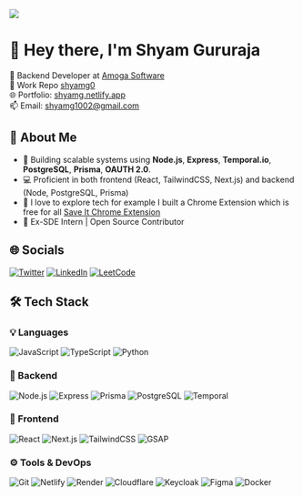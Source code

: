 [![](https://visitcount.itsvg.in/api?id=shyamg090&icon=5&color=0)](https://visitcount.itsvg.in)

# 👋 Hey there, I'm Shyam Gururaja

🔧 Backend Developer at [Amoga Software](https://amoga.io)  
🚀 Work Repo [shyamg0](https://github.com/shyamg0)  
🌐 Portfolio: [shyamg.netlify.app](https://shyamg.netlify.app)  
📫 Email: shyamg1002@gmail.com

## 🚀 About Me
- 🧠 Building scalable systems using **Node.js**, **Express**, **Temporal.io**, **PostgreSQL**, **Prisma**, **OAUTH 2.0**.
- 💻 Proficient in both frontend (React, TailwindCSS, Next.js) and backend (Node, PostgreSQL, Prisma)
- 🤩 I love to explore tech for example I built a Chrome Extension which is free for all [Save It Chrome Extension](https://chromewebstore.google.com/detail/saveit-application-tracke/lojeelbdanfomdaiflhhjdnjjiinpbgf)
- 💼 Ex-SDE Intern | Open Source Contributor

## 🌐 Socials
[![Twitter](https://skillicons.dev/icons?i=twitter)](https://twitter.com/zorodev0)
[![LinkedIn](https://skillicons.dev/icons?i=linkedin)](https://linkedin.com/in/shyam-g-6712a522b)
[![LeetCode](https://skillicons.dev/icons?i=leetcode)](https://leetcode.com/shyam090)

## 🛠 Tech Stack

### 💡 Languages
![JavaScript](https://skillicons.dev/icons?i=js)
![TypeScript](https://skillicons.dev/icons?i=ts)
![Python](https://skillicons.dev/icons?i=python)

### 🧠 Backend
![Node.js](https://skillicons.dev/icons?i=nodejs)
![Express](https://skillicons.dev/icons?i=express)
![Prisma](https://skillicons.dev/icons?i=prisma)
![PostgreSQL](https://skillicons.dev/icons?i=postgres)
![Temporal](https://img.shields.io/badge/Temporal.io-262626?style=for-the-badge&logoColor=white)

### 🎨 Frontend
![React](https://skillicons.dev/icons?i=react)
![Next.js](https://skillicons.dev/icons?i=next)
![TailwindCSS](https://skillicons.dev/icons?i=tailwind)
![GSAP](https://img.shields.io/badge/GSAP-88CE02?style=for-the-badge&logoColor=white)

### ⚙️ Tools & DevOps
![Git](https://skillicons.dev/icons?i=git)
![Netlify](https://skillicons.dev/icons?i=netlify)
![Render](https://img.shields.io/badge/Render-%23000000.svg?style=for-the-badge&logo=render&logoColor=white)
![Cloudflare](https://img.shields.io/badge/Cloudflare-F38020?style=for-the-badge&logo=cloudflare&logoColor=white)
![Keycloak](https://img.shields.io/badge/Keycloak-4A90E2?style=for-the-badge&logo=keycloak&logoColor=white)
![Figma](https://skillicons.dev/icons?i=figma)
![Docker](https://skillicons.dev/icons?i=docker)

